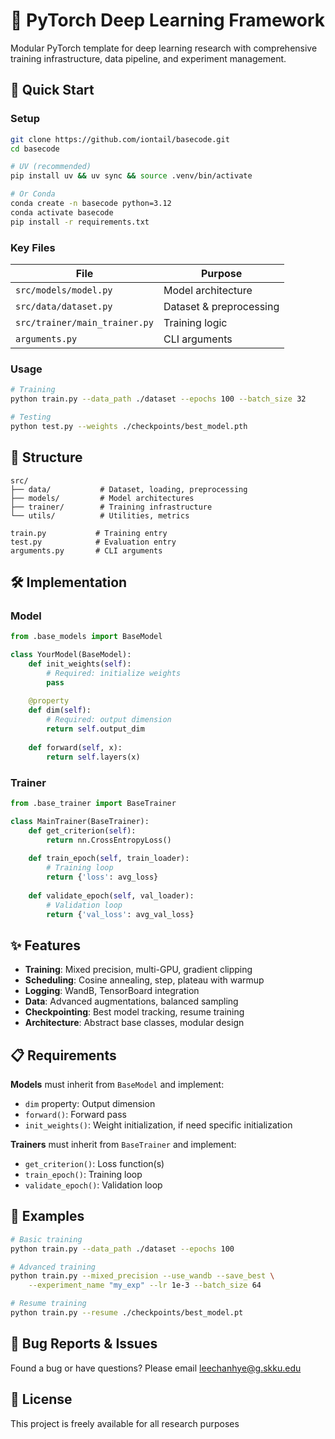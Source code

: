 # 🔬 PyTorch Deep Learning Framework

Modular PyTorch template for deep learning research with comprehensive training infrastructure, data pipeline, and experiment management.

## 🚀 Quick Start

### Setup

```bash
git clone https://github.com/iontail/basecode.git
cd basecode

# UV (recommended)
pip install uv && uv sync && source .venv/bin/activate

# Or Conda
conda create -n basecode python=3.12
conda activate basecode
pip install -r requirements.txt
```

### Key Files

| File | Purpose |
|------|----------|
| `src/models/model.py` | Model architecture |
| `src/data/dataset.py` | Dataset & preprocessing |
| `src/trainer/main_trainer.py` | Training logic |
| `arguments.py` | CLI arguments |

### Usage

```bash
# Training
python train.py --data_path ./dataset --epochs 100 --batch_size 32

# Testing
python test.py --weights ./checkpoints/best_model.pth
```

## 📁 Structure

```
src/
├── data/           # Dataset, loading, preprocessing
├── models/         # Model architectures
├── trainer/        # Training infrastructure  
└── utils/          # Utilities, metrics

train.py           # Training entry
test.py            # Evaluation entry
arguments.py       # CLI arguments
```

## 🛠️ Implementation

### Model
```python
from .base_models import BaseModel

class YourModel(BaseModel):
    def init_weights(self):
        # Required: initialize weights
        pass
    
    @property
    def dim(self):
        # Required: output dimension
        return self.output_dim
    
    def forward(self, x):
        return self.layers(x)
```

### Trainer
```python
from .base_trainer import BaseTrainer

class MainTrainer(BaseTrainer):
    def get_criterion(self):
        return nn.CrossEntropyLoss()
    
    def train_epoch(self, train_loader):
        # Training loop
        return {'loss': avg_loss}
    
    def validate_epoch(self, val_loader):
        # Validation loop
        return {'val_loss': avg_val_loss}
```

## ✨ Features

- **Training**: Mixed precision, multi-GPU, gradient clipping
- **Scheduling**: Cosine annealing, step, plateau with warmup  
- **Logging**: WandB, TensorBoard integration
- **Data**: Advanced augmentations, balanced sampling
- **Checkpointing**: Best model tracking, resume training
- **Architecture**: Abstract base classes, modular design

## 📋 Requirements

**Models** must inherit from `BaseModel` and implement:

- `dim` property: Output dimension
- `forward()`: Forward pass
- `init_weights()`: Weight initialization, if need specific initialization

**Trainers** must inherit from `BaseTrainer` and implement:
- `get_criterion()`: Loss function(s)
- `train_epoch()`: Training loop
- `validate_epoch()`: Validation loop

## 🔧 Examples

```bash
# Basic training
python train.py --data_path ./dataset --epochs 100

# Advanced training
python train.py --mixed_precision --use_wandb --save_best \
    --experiment_name "my_exp" --lr 1e-3 --batch_size 64

# Resume training
python train.py --resume ./checkpoints/best_model.pt
```

## 🐛 Bug Reports & Issues
Found a bug or have questions? Please email leechanhye@g.skku.edu

## 📄 License
This project is freely available for all research purposes